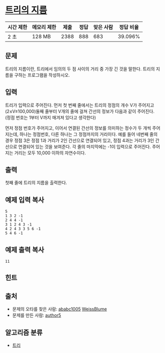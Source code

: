 # [트리의 지름](https://www.acmicpc.net/problem/1167)

| 시간 제한 | 메모리 제한 | 제출   | 정답   | 맞은 사람 | 정답 비율   |
| ----- | ------ | ---- | ---- | ----- | ------- |
| 2 초   | 128 MB | 2388 | 888  | 683   | 39.096% |

## 문제

트리의 지름이란, 트리에서 임의의 두 점 사이의 거리 중 가장 긴 것을 말한다. 트리의 지름을 구하는 프로그램을 작성하시오.

## 입력

트리가 입력으로 주어진다. 먼저 첫 번째 줄에서는 트리의 정점의 개수 V가 주어지고 (2≤V≤100,000)둘째 줄부터 V개의 줄에 걸쳐 간선의 정보가 다음과 같이 주어진다. (정점 번호는 1부터 V까지 매겨져 있다고 생각한다)

먼저 정점 번호가 주어지고, 이어서 연결된 간선의 정보를 의미하는 정수가 두 개씩 주어지는데, 하나는 정점번호, 다른 하나는 그 정점까지의 거리이다. 예를 들어 네번째 줄의 경우 정점 3은 정점 1과 거리가 2인 간선으로 연결되어 있고, 정점 4과는 거리가 3인 간선으로 연결되어 있는 것을 보여준다. 각 줄의 마지막에는 -1이 입력으로 주어진다. 주어지는 거리는 모두 10,000 이하의 자연수이다.

## 출력

첫째 줄에 트리의 지름을 출력한다.

## 예제 입력 복사

```
5
1 3 2 -1
2 4 4 -1
3 1 2 4 3 -1
4 2 4 3 3 5 6 -1
5 4 6 -1

```

## 예제 출력 복사

```
11
```

## 힌트

## 출처

- 문제의 오타를 찾은 사람: [ababc1005](https://www.acmicpc.net/user/ababc1005) [WeissBlume](https://www.acmicpc.net/user/WeissBlume)
- 문제를 만든 사람: [author5](https://www.acmicpc.net/user/author5)

## 알고리즘 분류

- [트리](https://www.acmicpc.net/problem/tag/%ED%8A%B8%EB%A6%AC)